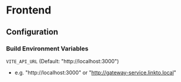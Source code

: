 # Frontend

## Configuration

### Build Environment Variables

``VITE_API_URL`` (Default: "http://localhost:3000")

- e.g. "http://localhost:3000" or "http://gateway-service.linkto.local"